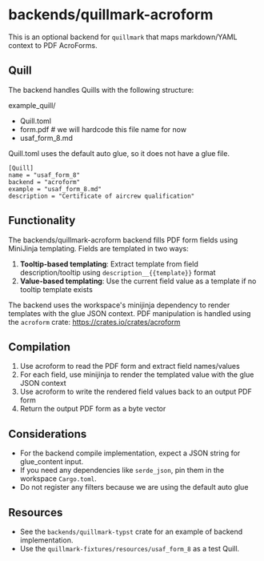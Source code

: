 # backends/quillmark-acroform

This is an optional backend for `quillmark` that maps markdown/YAML context to PDF AcroForms.

## Quill

The backend handles Quills with the following structure:

example_quill/
- Quill.toml
- form.pdf # we will hardcode this file name for now
- usaf_form_8.md

Quill.toml uses the default auto glue, so it does not have a glue file.
```
[Quill]
name = "usaf_form_8"
backend = "acroform"
example = "usaf_form_8.md"
description = "Certificate of aircrew qualification"
```

## Functionality

The backends/quillmark-acroform backend fills PDF form fields using MiniJinja templating. Fields are templated in two ways:

1. **Tooltip-based templating**: Extract template from field description/tooltip using `description__{{template}}` format
2. **Value-based templating**: Use the current field value as a template if no tooltip template exists

The backend uses the workspace's minijinja dependency to render templates with the glue JSON context. PDF manipulation is handled using the `acroform` crate: https://crates.io/crates/acroform

## Compilation

1. Use acroform to read the PDF form and extract field names/values
2. For each field, use minijinja to render the templated value with the glue JSON context
3. Use acroform to write the rendered field values back to an output PDF form
4. Return the output PDF form as a byte vector

## Considerations

- For the backend compile implementation, expect a JSON string for glue_content input.
- If you need any dependencies like `serde_json`, pin them in the workspace `Cargo.toml`.
- Do not register any filters because we are using the default auto glue

## Resources

- See the `backends/quillmark-typst` crate for an example of backend implementation.
- Use the `quillmark-fixtures/resources/usaf_form_8` as a test Quill.
